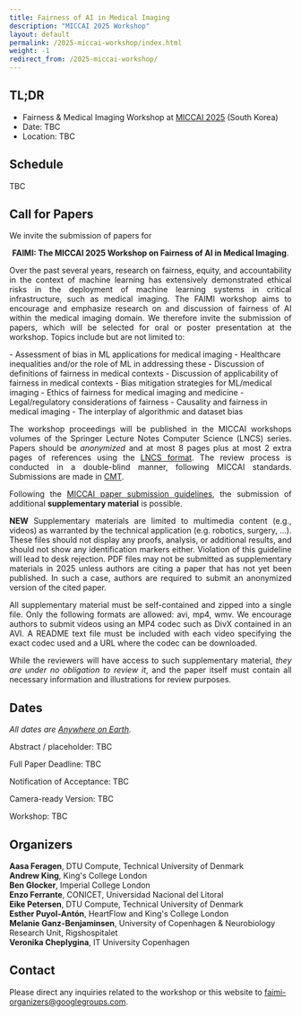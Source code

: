 ```yaml
---
title: Fairness of AI in Medical Imaging
description: "MICCAI 2025 Workshop"
layout: default
permalink: /2025-miccai-workshop/index.html
weight: -1
redirect_from: /2025-miccai-workshop/
---
```


## TL;DR
 - Fairness & Medical Imaging Workshop at [MICCAI 2025](https://conferences.miccai.org/2025/en/) (South Korea)
 - Date: TBC
 - Location: TBC

## Schedule 
TBC


## Call for Papers
We invite the submission of papers for

<p style="text-align: center;"><b>FAIMI: The MICCAI 2025 Workshop on Fairness of AI in Medical Imaging</b>.</p>

<p style="text-align: justify">Over the past several years, research on fairness, equity, and accountability in the context of machine learning has extensively demonstrated ethical risks in the deployment of machine learning systems in critical infrastructure, such as medical imaging.
The FAIMI workshop aims to encourage and emphasize research on and discussion of fairness of AI within the medical imaging domain.
We therefore invite the submission of papers, which will be selected for oral or poster presentation at the workshop. 
Topics include but are not limited to:</p>
- Assessment of bias in ML applications for medical imaging  
- Healthcare inequalities and/or the role of ML in addressing these  
- Discussion of definitions of fairness in medical contexts  
- Discussion of applicability of fairness in medical contexts  
- Bias mitigation strategies for ML/medical imaging  
- Ethics of fairness for medical imaging and medicine  
- Legal/regulatory considerations of fairness  
- Causality and fairness in medical imaging  
- The interplay of algorithmic and dataset bias 

<p style="text-align: justify">The workshop proceedings will be published in the MICCAI workshops volumes of the Springer Lecture Notes Computer Science (LNCS) series. 
Papers should be <i>anonymized</i> and at most 8 pages plus at most 2 extra pages of references using the <a href="https://www.springer.com/gp/computer-science/lncs/conference-proceedings-guidelines">LNCS format</a>. 
The review process is conducted in a double-blind manner, following MICCAI standards. 
Submissions are made in <a href="https://cmt3.research.microsoft.com/FAIMI2025">CMT</a>. 
</p>

<p style="text-align: justify">
Following the <a href="https://conferences.miccai.org/2025/en/PAPER-SUBMISSION-GUIDELINES.html">MICCAI paper submission guidelines</a>, the submission of additional <b>supplementary material</b> is possible.
</p>

<p style="text-align: justify">
 <b>NEW</b> Supplementary materials are limited to multimedia content (e.g., videos) as warranted by the technical application (e.g. robotics, surgery, ...). These files should not display any proofs, analysis, or additional results, and should not show any identification markers either. Violation of this guideline will lead to desk rejection. PDF files may not be submitted as supplementary materials in 2025 unless authors are citing a paper that has not yet been published. In such a case, authors are required to submit an anonymized version of the cited paper.
 </p>

<p style="text-align: justify">
All supplementary material must be self-contained and zipped into a single file. Only the following formats are allowed: avi, mp4, wmv. We encourage authors to submit videos using an MP4 codec such as DivX contained in an AVI. A README text file must be included with each video specifying the exact codec used and a URL where the codec can be downloaded.
 </p>

<p style="text-align: justify">
While the reviewers will have access to such supplementary material, <i>they are under no obligation to review it</i>, and the paper itself must contain all necessary information and illustrations for review purposes.
</p>

## Dates

*All dates are [Anywhere on Earth](https://en.wikipedia.org/wiki/Anywhere_on_Earth).*

Abstract / placeholder: TBC

Full Paper Deadline: TBC

Notification of Acceptance: TBC

Camera-ready Version: TBC

Workshop: TBC


## Organizers

**Aasa Feragen**, DTU Compute, Technical University of Denmark  
**Andrew King**, King's College London  
**Ben Glocker**, Imperial College London  
**Enzo Ferrante**, CONICET, Universidad Nacional del Litoral  
**Eike Petersen**, DTU Compute, Technical University of Denmark  
**Esther Puyol-Antón**, HeartFlow and King's College London  
**Melanie Ganz-Benjaminsen**, University of Copenhagen & Neurobiology Research Unit, Rigshospitalet  
**Veronika Cheplygina**, IT University Copenhagen  

## Contact

Please direct any inquiries related to the workshop or this website to <a href="mailto:faimi-organizers@googlegroups.com">faimi-organizers@googlegroups.com</a>.
